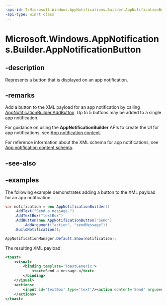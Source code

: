 ```yaml
---
-api-id: T:Microsoft.Windows.AppNotifications.Builder.AppNotificationButton
-api-type: winrt class
---
```


# Microsoft.Windows.AppNotifications.Builder.AppNotificationButton

<!--
public sealed class AppNotificationButton
-->


## -description

Represents a button that is displayed on an app notification.

## -remarks

Add a button to the XML payload for an app notification by calling [AppNotificationBuilder.AddButton](xref:Microsoft.Windows.AppNotifications.Builder.AppNotificationBuilder.AddButton(Microsoft.Windows.AppNotifications.Builder.AppNotificationButton)). Up to 5 buttons may be added to a single app notification.

For guidance on using the **AppNotificationBuilder** APIs to create the UI for app notifications, see [App notification content](/windows/apps/design/shell/tiles-and-notifications/adaptive-interactive-toasts).

For reference information about the XML schema for app notifications, see [App notification content schema](/windows/apps/design/shell/tiles-and-notifications/toast-schema).

## -see-also

## -examples

The following example demonstrates adding a button to the XML payload for an app notification. 

```csharp
var notification = new AppNotificationBuilder()
    .AddText("Send a message.")
    .AddTextBox("textBox")
    .AddButton(new AppNotificationButton("Send")
        .AddArgument("action", "sendMessage"))
    .BuildNotification();

AppNotificationManager.Default.Show(notification);
```

The resulting XML payload:

```xml
<toast>
    <visual>
        <binding template='ToastGeneric'>
            <text>Send a message.</text>
        </binding>
    </visual>
    <actions>
        <input id='textBox' type='text'/><action content='Send' arguments='action=sendMessage'/>
    </actions>
</toast>
```


